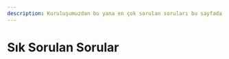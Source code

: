 ```yaml
---
description: Kuruluşumuzdan bu yana en çok sorulan soruları bu sayfada listeliyoruz.
---
```


# Sık Sorulan Sorular



